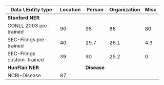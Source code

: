 Data \ Entity type | Location | Person | Organization | Misc
--- | --- |--- | --- | ---
**Stanford NER** | | | |
CONLL 2003 pre-trained | 90 | 95 | 86 | 80
SEC-Filings pre-trained | 40 | 29.7 | 26.1 | 4.3
SEC-Filings custom-trained | 39 | 90 | 25.2 | 0
 **HunFlair NER**||  **Disease**| | |
NCBI-Disease |87 | | |

